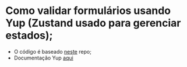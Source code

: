 # Como validar formulários usando Yup (Zustand usado para gerenciar estados);

- O código é baseado [neste](https://github.com/ahmadaidil/form-validation-yup) repo;
- Documentação Yup [aqui](https://github.com/jquense/yup/tree/pre-v1)
